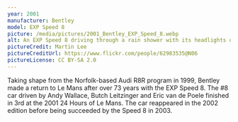 ```yaml
---
year: 2001
manufacturer: Bentley
model: EXP Speed 8
picture: /media/pictures/2001_Bentley_EXP_Speed_8.webp
alt: An EXP Speed 8 driving through a rain shower with its headlights on.
pictureCredit: Martin Lee
pictureCreditUrl: https://www.flickr.com/people/62983535@N06
pictureLicense: CC BY-SA 2.0
---
```

Taking shape from the Norfolk-based Audi R8R program in 1999, Bentley made a return to Le Mans after over 73 years with the EXP Speed 8. The #8 car driven by Andy Wallace, Butch Leitzinger and Eric van de Poele finished in 3rd at the 2001 24 Hours of Le Mans. The car reappeared in the 2002 edition before being succeeded by the Speed 8 in 2003.

